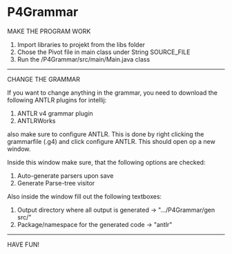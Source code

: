 # P4Grammar

MAKE THE PROGRAM WORK
1. Import libraries to projekt from the libs folder
2. Chose the Pivot file in main class under String SOURCE_FILE
3. Run the /P4Grammar/src/main/Main.java class

_________________________________________________________________________

CHANGE THE GRAMMAR

If you want to change anything in the grammar, you need to download the following ANTLR plugins for intellij:
1. ANTLR v4 grammar plugin
2. ANTLRWorks

also make sure to configure ANTLR. This is done by right clicking the grammarfile (.g4) and click configure ANTLR.
This should open op a new window.

Inside this window make sure, that the following options are checked:
1. Auto-generate parsers upon save
2. Generate Parse-tree visitor

Also inside the window fill out the following textboxes:
1. Output directory where all output is generated -> ".../P4Grammar/gen src/"
2. Package/namespace for the generated code -> "antlr"

__________________________________________________________________________

HAVE FUN!
